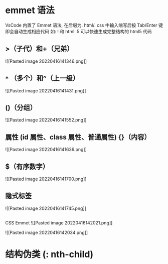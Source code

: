# emmet 语法
VsCode 内置了 Emmet 语法, 在后缀为. html/. css 中输入缩写后按 Tab/Enter 键即会自动生成相应代码
如: ! 和 html: 5 可以快速生成完整结构的 html5 代码
## >（子代）和+（兄弟）
![[Pasted image 20220416141346.png]]
##  `*` （多个）和^（上一级）
![[Pasted image 20220416141431.png]]

##  ()（分组）
![[Pasted image 20220416141552.png]]

## 属性 (id 属性、class 属性、普通属性) {}（内容）
![[Pasted image 20220416141636.png]]

## $（有序数字）
![[Pasted image 20220416141700.png]]

## 隐式标签
![[Pasted image 20220416141745.png]]

## 
CSS Emmet
![[Pasted image 20220416142021.png]]

![[Pasted image 20220416142034.png]]

# 结构伪类 (: nth-child)

